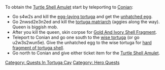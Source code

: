 To obtain the [Turtle Shell Amulet](Turtle_Shell_Amulet "wikilink")
start by teleporting to
[Conian](Conian_The_Hermit_Ranger.md "wikilink"):

-   Go s4w2s and kill the [egg-laying
    tortuga](Egg-laying_Tortuga.md "wikilink") and get the [unhatched
    egg](Unhatched_Egg.md "wikilink").
-   Go 2nwsd2e3n2ed and kill the [tortuga
    matriarch](Tortuga_Matriarch.md "wikilink") (aggies along the way).
    Queen is biggish mob.
-   After you kill the queen, skin corpse for [Gold And Ivory Shell
    Fragment](Gold_And_Ivory_Shell_Fragment "wikilink").
-   Teleport to Conian and go one south to the [wise
    tortuga](Wise_Tortuga.md "wikilink") (or go u2w3s2wun5e). Give the
    unhatched egg to the wise tortuga for [hard fragment of tortuga
    shell](Hard_Fragment_Of_Tortuga_Shell.md "wikilink").
-   Go north to Conian and give either ticket item for the [Turtle Shell
    Amulet](Turtle_Shell_Amulet "wikilink").

[Category: Quests In Tortuga
Cay](Category:_Quests_In_Tortuga_Cay "wikilink") [Category: Hero
Quests](Category:_Hero_Quests "wikilink")
